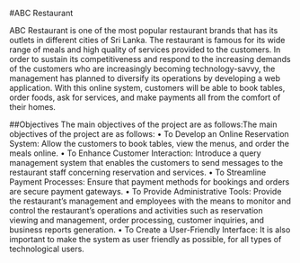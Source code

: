 #ABC Restaurant

ABC Restaurant is one of the most popular restaurant brands that has its outlets in different cities of Sri Lanka. The restaurant is famous for its wide range of meals and high quality of services provided to the customers. In order to sustain its competitiveness and respond to the increasing demands of the customers who are increasingly becoming technology-savvy, the management has planned to diversify its operations by developing a web application. With this online system, customers will be able to book tables, order foods, ask for services, and make payments all from the comfort of their homes. 

 ##Objectives 
 The main objectives of the project are as follows:The main objectives of the project are as follows: 
•	To Develop an Online Reservation System: Allow the customers to book tables, view the menus, and order the meals online. 
•	To Enhance Customer Interaction: Introduce a query management system that enables the customers to send messages to the restaurant staff concerning reservation and services. 
•	To Streamline Payment Processes: Ensure that payment methods for bookings and orders are secure payment gateways. 
•	To Provide Administrative Tools: Provide the restaurant’s management and employees with the means to monitor and control the restaurant’s operations and activities such as reservation viewing and management, order processing, customer inquiries, and business reports generation. 
•	To Create a User-Friendly Interface: It is also important to make the system as user friendly as possible, for all types of technological users.
